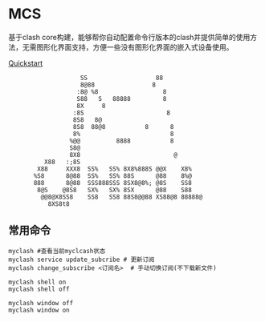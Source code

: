 # MCS

基于clash core构建，能够帮你自动配置命令行版本的clash并提供简单的使用方法，无需图形化界面支持，方便一些没有图形化界面的嵌入式设备使用。

[Quickstart](./doc/quick_start.md)

```                            
                    SS                   88        
                    8@88                8          
                   :8@ %8                  8      
                   S88   S   88888         8                
                   8X     8                     
                  :8S                       8   
                  8S8   8@                                  
                  8S8  88@8           8      8  
                  8%                         8      
                 %@@          8888           8      
                 S8@                                        
                 8X8                          @             
          X88   :;8S  
        X88     XXX8  SS%   SS% 8X8%888S @@X    X8%
       %S8      8@88  SS%   SS% 88S      @88    8%@
       888      8@88  SSS888SSS 8SX8@8%; @8S    SS8
        8@S    @8S8   SX%   SX% 8SX      @88    S88
         @@8@X8SS8    SS8   SS8 88S8@@88 XS88@8 88888@ 
           8XS8t8
```                            
     
## 常用命令

```
myclash #查看当前myclcash状态
myclash service update_subcribe # 更新订阅
myclash change_subscribe <订阅名>  # 手动切换订阅(不下载新文件)

myclash shell on 
myclash shell off

myclash window off
myclash window on

```